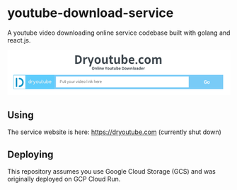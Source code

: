# youtube-download-service

A youtube video downloading online service codebase built with golang and react.js.

![](screenshot.png)

## Using
The service website is here: https://dryoutube.com (currently shut down)

## Deploying
This repository assumes you use Google Cloud Storage (GCS) and was originally deployed on GCP Cloud Run.
